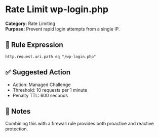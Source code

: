 # Rate Limit wp-login.php

**Category:** Rate Limiting  
**Purpose:** Prevent rapid login attempts from a single IP.

## 🔐 Rule Expression

```cf-expression
http.request.uri.path eq "/wp-login.php"
```

## ✅ Suggested Action

- Action: Managed Challenge
- Threshold: 10 requests per 1 minute
- Penalty TTL: 600 seconds

## 📌 Notes

Combining this with a firewall rule provides both proactive and reactive protection.
